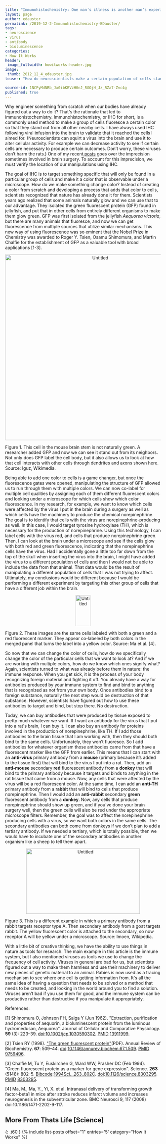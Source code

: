 ```yaml
---
title: "Immunohistochemistry: One man’s illness is another man’s experimental verification method"
layout: page
author: edauster
permalink: /2019-12-2-Immunohistochemistry-EDauster/
tags:
- neuroscience
- virus
- antibody
- bioluminescence
categories:
- How It Works
header:
 image_fullwidth: howitworks-header.jpg
image:
 thumb: 2012_12_4_edauster.jpg
teaser: "How do neuroscientists make a certain population of cells stand out from a sea of them squished together in the brain? The tools are already in nature, no need to reinvent the wheel."

source-id: 1NCPyMdNRb_Jx0ibKBVzH0nJ_RGOjH_Jz_RZa7-Zvc4g
published: true
---
```


Why engineer something from scratch when our bodies have already figured out a way to do it?  That's the rationale that led to immunohistochemistry.  Immunohistochemistry, or IHC for short, is a commonly used method to make a group of cells fluoresce a certain color so that they stand out from all other nearby cells.  I have always used IHC following viral infusion into the brain to validate that it reached the cells I aimed for. (Neuroscientists can squirt a virus into the brain and use it to alter cellular activity.  For example we can decrease activity to see if certain cells are necessary to produce certain outcomes.  Don’t worry, these viruses don’t harm the rats.)  One of my recent[ posts](http://thatslifesci.com/2019-09-17-Brain-Surgery-Its-Not-Rocket-Science-DAUSTER/) goes over the imprecision sometimes involved in brain surgery.  To account for this imprecision, we must verify the location of our manipulations using IHC. 

The goal of IHC is to target something specific that will only be found in a particular group of cells and make it a color that is observable under a microscope.  How do we make something change color?  Instead of creating a color from scratch and developing a process that adds that color to cells, scientists recognized that nature has already done it for them. Scientists years ago realized that some animals naturally glow and we can use that to our advantage.  They isolated the green fluorescent protein (GFP) found in jellyfish, and put that in other cells from entirely different organisms to make them glow green.  GFP was first isolated from the jellyfish *Aequorea victoria*, but there are many animals that fluoresce, and now we can get fluorescence from multiple sources that utilize similar mechanisms.  This new way of using fluorescence was so eminent that the Nobel Prize in Chemistry was awarded to Roger Y. Tsien, Osamu Shimomura, and Martin Chalfie for the establishment of GFP as a valuable tool with broad applications [1-3]. 

<center><a data-flickr-embed="true" href="https://www.flickr.com/photos/139839751@N06/49060290228/in/dateposted-friend/" title="Untitled"><img src="https://live.staticflickr.com/65535/49060290228_8d894c9379_o.jpg" width="600" height="600" alt="Untitled"></a><script async src="//embedr.flickr.com/assets/client-code.js" charset="utf-8"></script></center>

Figure 1.  This cell in the mouse brain stem is not naturally green.  A researcher added GFP and now we can see it stand out from its neighbors.  Not only does GFP label the cell body, but it also allows us to look at how that cell interacts with other cells through dendrites and axons shown here.  Source: Iguz, Wikimedia.

Being able to add one color to cells is a game changer, but once the fluorescence gates were opened, manipulating the structure of GFP allowed us to run through them with multiple colors.  We can now co-label for multiple cell qualities by assigning each of them different fluorescent colors and looking under a microscope for which cells show which color fluorescence.  In my research, for example, we want to know which cells were affected by the virus I put in the brain during a surgery as well as which cells have the machinery to produce the chemical norepinephrine.  The goal is to identify that cells with the virus are norepinephrine-producing as well.  In this case, I would target tyrosine hydroxylase (TH), which is necessary for the production of norepinephrine.  Using this technology, I can label cells with the virus red, and cells that produce norepinephrine green.  Then, I can look at the brain under a microscope and see if the cells glow with both red and green fluorescence, indicating that the norepinephrine cells have the virus.  Had I accidentally gone a little too far down from the top of the skull when inserting the virus into the brain, I might have added the virus to a different population of cells and then I would not be able to include the data from that animal.  That data would be the result of manipulating a different population of cells that I was not trying to affect.  Ultimately, my conclusions would be different because I would be performing a different experiment by targeting this other group of cells that have a different job within the brain.

<center><a data-flickr-embed="true" href="https://www.flickr.com/photos/139839751@N06/49060326608/in/dateposted-friend/" title="Untitled"><img src="https://live.staticflickr.com/65535/49060326608_ed3f1fc022_t.jpg" width="48" height="100" alt="Untitled"></a><script async src="//embedr.flickr.com/assets/client-code.js" charset="utf-8"></script></center>

Figure 2.  These images are the same cells labeled with both a green and a red fluorescent marker.  They appear co-labeled by both colors in the merged panel that turns the label into a yellow color.  Source: Ma et al. [4].

 

So now that we can change the color of cells, how do we specifically change the color of the particular cells that we want to look at?  And if we are working with multiple colors, how do we know which ones signify what?  Again, scientists turned to what was already before them in nature: the immune response.  When you get sick, it is the process of your body recognizing foreign material and fighting it off.  You already have a way for antibodies produced by your immune system to find and bind to anything that is recognized as not from your own body.  Once antibodies bind to a foreign substance, naturally the next step would be destruction of that substance.  However, scientists have figured out how to use these antibodies to target and bind, but stop there.  No destruction. 

Today, we can buy antibodies that were produced by tissue exposed to pretty much whatever we want.  If I want an antibody for the virus that I put into a rat's brain, I can buy it.  I can also buy an antibody for proteins involved in the production of norepinephrine, like TH.  If I add those antibodies to the brain tissue that I am working with, then they should both bind to the same cells.  Unfortunately, they won’t fluoresce.  So I add antibodies for whatever organism those antibodies came from that have a fluorescent marker like the GFP from earlier.  This means that I can start with an **anti-virus** primary antibody from a **mouse** (primary because it’s added to the tissue first) that will bind to the virus I put into a rat.  Then, add an **anti-mouse** secondary **red** fluorescent antibody from a **donkey** that will bind to the primary antibody because it targets and binds to anything in the rat tissue that came from a mouse.  Now, any cells that were affected by the virus will be a red fluorescent color.  At the same time, I can add an **anti-TH** primary antibody from a **rabbit** that will bind to cells that produce norepinephrine.  Then I would add an **anti-rabbit** secondary **green** fluorescent antibody from a **donkey**.  Now, any cells that produce norepinephrine should show up green, and if you’ve done your brain surgery well, then the green cells will also be red under the appropriate microscope filters.  Remember, the goal was to affect the norepinephrine producing cells with a virus, so we want both colors in the same cells.  The secondary antibodies can both come from donkeys if we don’t plan to add a tertiary antibody.  If we needed a tertiary, which is totally possible, then we would have to incubate one of the secondary antibodies in another organism like a sheep to tell them apart.

<center><a data-flickr-embed="true" href="https://www.flickr.com/photos/139839751@N06/49060802671/in/dateposted-friend/" title="Untitled"><img src="https://live.staticflickr.com/65535/49060802671_9f7780a99d_o.png" width="368" height="211" alt="Untitled"></a><script async src="//embedr.flickr.com/assets/client-code.js" charset="utf-8"></script></center>

Figure 3.  This is a different example in which a primary antibody from a rabbit targets receptor type A.  Then secondary antibody from a goat targets rabbit.  The yellow fluorescent color is attached to the secondary, so now receptor A will be yellow under a microscope.  Source: Imoen, Wikipedia.

 

With a little bit of creative thinking, we have the ability to use things in nature as tools for research.  The main example in this article is the immune system, but I also mentioned viruses as tools we use to change the frequency of cell activity.  Viruses in general are bad for us, but scientists figured out a way to make them harmless and use their machinery to deliver new pieces of genetic material to an animal.  Rabies is now used as a tracing mechanism to see where one cell is getting information from.  It's all the same idea of having a question that needs to be solved or a method that needs to be created, and looking in the world around you to find a solution.  Viruses aren’t bad if you use them for good, and the immune system can be productive rather than destructive if you manipulate it appropriately.

 

References:

[1] Shimomura O, Johnson FH, Saiga Y (Jun 1962). "Extraction, purification and properties of aequorin, a bioluminescent protein from the luminous hydromedusan, Aequorea". Journal of Cellular and Comparative Physiology. **59** (3): 223–39. [doi](https://en.wikipedia.org/wiki/Digital_object_identifier):[10.1002/jcp.1030590302](https://doi.org/10.1002%2Fjcp.1030590302). [PMID](https://en.wikipedia.org/wiki/PubMed_Identifier) [13911999](https://www.ncbi.nlm.nih.gov/pubmed/13911999).

[2]  Tsien RY (1998). ["The green fluorescent protein"](http://tsienlab.ucsd.edu/Publications/Tsien%201998%20Annu.%20Rev.%20Biochem%20-%20GFP.pdf)(PDF). Annual Review of Biochemistry. **67**: 509–44. [doi](https://en.wikipedia.org/wiki/Digital_object_identifier):[10.1146/annurev.biochem.67.1.509](https://doi.org/10.1146%2Fannurev.biochem.67.1.509). [PMID](https://en.wikipedia.org/wiki/PubMed_Identifier) [9759496](https://www.ncbi.nlm.nih.gov/pubmed/9759496).

[3] Chalfie M, Tu Y, Euskirchen G, Ward WW, Prasher DC (Feb 1994). "Green fluorescent protein as a marker for gene expression". Science. **263** (5148): 802–5. [Bibcode](https://en.wikipedia.org/wiki/Bibcode):[1994Sci...263..802C](https://ui.adsabs.harvard.edu/abs/1994Sci...263..802C). [doi](https://en.wikipedia.org/wiki/Digital_object_identifier):[10.1126/science.8303295](https://doi.org/10.1126%2Fscience.8303295). [PMID](https://en.wikipedia.org/wiki/PubMed_Identifier) [8303295](https://www.ncbi.nlm.nih.gov/pubmed/8303295).

[4] Ma, M., Ma, Y., Yi, X. et al. Intranasal delivery of transforming growth factor-beta1 in mice after stroke reduces infarct volume and increases neurogenesis in the subventricular zone. BMC Neurosci 9, 117 (2008) doi:10.1186/1471-2202-9-117.

## More From Thats Life [Science]
{: .t60 }
{% include list-posts offset="1" entries='5' category="How It Works" %}
